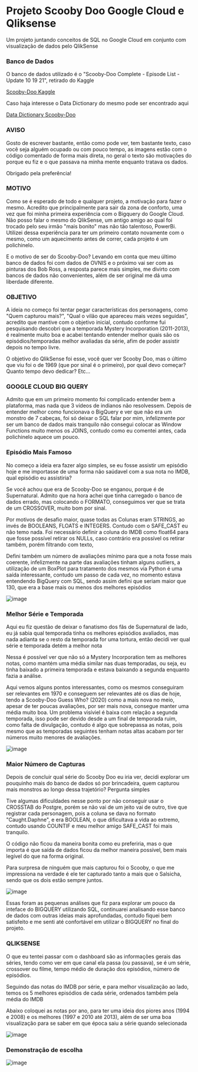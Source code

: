 # Projeto Scooby Doo Google Cloud e Qliksense
Um projeto juntando conceitos de SQL no Google Cloud em conjunto com visualização de dados pelo QlikSense

### Banco de Dados
O banco de dados utilizado é o "Scooby-Doo Complete - Episode List - Update 10 19 21", retirado do Kaggle

[Scooby-Doo Kaggle](https://www.kaggle.com/datasets/williamschooleman/scoobydoo-complete?resource=download%5D)

Caso haja interesse o Data Dictionary do mesmo pode ser encontrado aqui 

[Data Dictionary Scooby-Doo](https://github.com/rfordatascience/tidytuesday/tree/master/data/2021/2021-07-13#data-dictionary)

### AVISO
Gosto de escrever bastante, então como pode ver, tem bastante texto, caso você seja alguém ocupado ou com pouco tempo, as imagens estão com o código comentado de forma mais direta, no geral o texto são motivações do porque eu fiz e o que passava na minha mente enquanto tratava os dados.

Obrigado pela preferência!

### MOTIVO

Como se é esperado de todo e qualquer projeto, a motivação para fazer o mesmo. Acredito que principalmente para sair da zona de conforto, uma vez que foi minha primeira experiência com o Bigquery do Google Cloud. Não posso falar o mesmo do QlikSense, um antigo amigo ao qual foi trocado pelo seu irmão "mais bonito" mas não tão talentoso, PowerBi. Utilizei dessa experiência para ter um primeiro contato novamente com o mesmo, como um aquecimento antes de correr, cada projeto é um polichinelo.

E o motivo de ser do Scooby-Doo? Levando em conta que meu último banco de dados foi com dados de OVNIS e o próximo vai ser com as pinturas dos Bob Ross, a resposta parece mais simples, me divirto com bancos de dados não convenientes, além de ser original me dá uma liberdade diferente.

### OBJETIVO

A ideia no começo foi tentar pegar características dos personagens, como "Quem capturou mais?", "Qual o vilão que apareceu mais vezes seguidas", acredito que mantive com o objetivo inicial, contudo conforme fui pesquisando descobri que a temporada Mystery Incorporation (2011-2013), é realmente muito boa e acabei tentando entender melhor quais são os episódios/temporadas melhor avaliadas da série, afim de poder assistir depois no tempo livre.

O objetivo do QlikSense foi esse, você quer ver Scooby Doo, mas o último que viu foi o de 1969 (que por sinal é o primeiro), por qual devo começar? Quanto tempo devo dedicar? Etc...

### GOOGLE CLOUD BIG QUERY

Admito que em um primeiro momento foi complicado entender bem a plataforma, mas nada que 3 vídeos de indianos não resolvessem. 
Depois de entender melhor como funcionava o BigQuery e ver que não era um monstro de 7 cabeças, foi só deixar o SQL falar por mim, infelizmente por ser um banco de dados mais tranquilo não consegui colocar as Window Functions muito menos os JOINS, contudo como eu comentei antes, cada polichinelo aquece um pouco.

### Episódio Mais Famoso

No começo a ideia era fazer algo simples, se eu fosse assistir um episódio hoje e me importasse de uma forma não saúdavel com a sua nota no IMDB, qual episódio eu assistiria?

Se você achou que era de Scooby-Doo se enganou, porque é de Supernatural. Admito que na hora achei que tinha carregado o banco de dados errado, mas colocando o FORMATO, conseguimos ver que se trata de um CROSSOVER, muito bom por sinal. 

Por motivos de desafio maior, quase todas as Colunas eram STRINGS, ao invés de BOOLEANS, FLOATS e INTEGERS. Contudo com o SAFE_CAST eu não temo nada. Foi necessário definir a coluna do IMDB como float64 para que fosse possível retirar os NULLs, caso contrário era possível os retirar também, porém filtrando com texto, 

Defini também um número de avaliações mínimo para que a nota fosse mais coerente, infelizmente na parte das avaliações tinham alguns outliers, a utilização de um BoxPlot para tratamento dos mesmos via Python é uma saída interessante, contudo um passo de cada vez, no momento estava entendendo BigQuery com SQL, sendo assim defini que seriam maior que 130, que era a base mais ou menos dos melhores episódios


![image](https://github.com/RodrigoBaptistaDias/Projeto-Scooby-Doo-Cloud-e-Qliksense/assets/137357721/3fad4ead-81b2-4b10-be13-2e0043a5df36)




### Melhor Série e Temporada

Aqui eu fiz questão de deixar o fanatismo dos fãs de Supernatural de lado, eu já sabia qual temporada tinha os melhores episódios avaliados, mas nada adianta se o resto da temporada for uma tortura, então decidi ver qual série e temporada detém a melhor nota

Nessa é possível ver que não só a Mystery Incorporation tem as melhores notas, como mantém uma média similar nas duas temporadas, ou seja, eu tinha baixado a primeira temporada e estava baixando a segunda enquanto fazia a análise.

Aqui vemos alguns pontos interessantes, como os mesmos conseguiram ser relevantes em 1970 e conseguem ser relevantes até os dias de hoje, tendo a Scooby-Doo Guess Who? (2020) como a mais nova no meio, apesar de ter poucas avaliações, por ser mais nova, consegue manter uma média muito boa.
Um problema visíviel é baixa com relação a segunda temporada, isso pode ser devido desde a um final de temporada ruim, como falta de divulgação, contudo é algo que sobrepassa as notas, pois mesmo que as temporadas seguintes tenham notas altas acabam por ter números muito menores de avaliações.

![image](https://github.com/RodrigoBaptistaDias/Projeto-Scooby-Doo-Cloud-e-Qliksense/assets/137357721/cd61baa6-b0c2-4467-b752-c8466519e501)


### Maior Número de Capturas

Depois de concluir qual série do Scooby Doo eu iria ver, decidi explorar um pouquinho mais do banco de dados só por brincadeira, quem capturou mais monstros ao longo dessa trajetório? Pergunta simples

Tive algumas dificuldades nesse ponto por não conseguir usar o CROSSTAB do Postgre, porém se não vai de um jeito vai de outro, tive que registrar cada personagem, pois a coluna se dava no formato "Caught.Daphne", e era BOOLEAN, o que dificultava a vida ao extremo, contudo usando COUNTIF e meu melhor amigo SAFE_CAST foi mais tranquilo.

O código não ficou da maneira bonita como eu preferiria, mas o que importa é que saída de dados ficou da melhor maneira possível, bem mais legível do que na forma original.

Para surpresa de ninguém que mais capturou foi o Scooby, o que me impressiona na verdade é ele ter capturado tanto a mais que o Salsicha, sendo que os dois estão sempre juntos.

![image](https://github.com/RodrigoBaptistaDias/Projeto-Scooby-Doo-Cloud-e-Qliksense/assets/137357721/8f556864-e3df-474c-97b1-20b141d6ae0d)

Essas foram as pequenas análises que fiz para explorar um pouco da inteface do BIGQUERY utilizando SQL, continuarei analisando esse banco de dados com outras ideias mais aprofundadas, contudo fiquei bem satisfeito e me senti até confortável em utilizar o BIGQUERY no final do projeto.


### QLIKSENSE

O que eu tentei passar com o dashboard são as informações gerais das séries, tendo como ver em que canal ela passa (ou passava), se é um série, crossover ou filme, tempo médio de duração dos episódios, número de episódios.

Seguindo das notas do IMDB por série, e para melhor visualização ao lado, temos os 5 melhores episódios de cada série, ordenados também pela média do IMDB

Abaixo coloquei as notas por ano, para ter uma ideia dos piores anos (1994 e 2008) e os melhores (1997 e 2010 até 2013), além de ser uma boa visualização para se saber em que época saiu a série quando selecionada

![image](https://github.com/RodrigoBaptistaDias/Projeto-Scooby-Doo-Cloud-e-Qliksense/assets/137357721/0b673162-3261-4eff-8a83-cb823de79c15)



### Demonstração de escolha

![image](https://github.com/RodrigoBaptistaDias/Projeto-Scooby-Doo-Cloud-e-Qliksense/assets/137357721/c5fc633d-cb57-405d-9a64-6239e79a6007)


